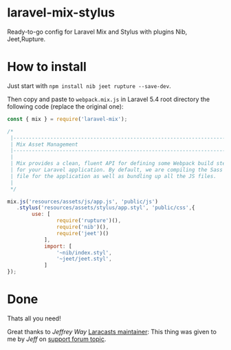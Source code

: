 # laravel-mix-stylus
Ready-to-go config for Laravel Mix and Stylus with plugins Nib, Jeet,Rupture.

# How to install
Just start with `npm install nib jeet rupture --save-dev`.

Then copy and paste to `webpack.mix.js` in Laravel 5.4 root directory the following code (replace the original one):
```javascript
const { mix } = require('laravel-mix');

/*
 |--------------------------------------------------------------------------
 | Mix Asset Management
 |--------------------------------------------------------------------------
 |
 | Mix provides a clean, fluent API for defining some Webpack build steps
 | for your Laravel application. By default, we are compiling the Sass
 | file for the application as well as bundling up all the JS files.
 |
 */

mix.js('resources/assets/js/app.js', 'public/js')
   .stylus('resources/assets/stylus/app.styl', 'public/css',{ 
   		use: [
                require('rupture')(),
                require('nib')(),
                require('jeet')()
            ],
            import: [
                '~nib/index.styl',
                '~jeet/jeet.styl',
            ]
});
```

# Done
Thats all you need! 

Great thanks to *Jeffrey Way* [Laracasts maintainer](https://laracast.com):
This thing was given to me by *Jeff* on [support forum topic](https://laracasts.com/discuss/channels/elixir/laravel-54-mix-stylus).
